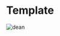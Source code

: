 # Template
![dean](https://github.com/scorpius72/Template/assets/65850447/b1853d4b-04a8-481e-87ae-6ab582c7222c)
